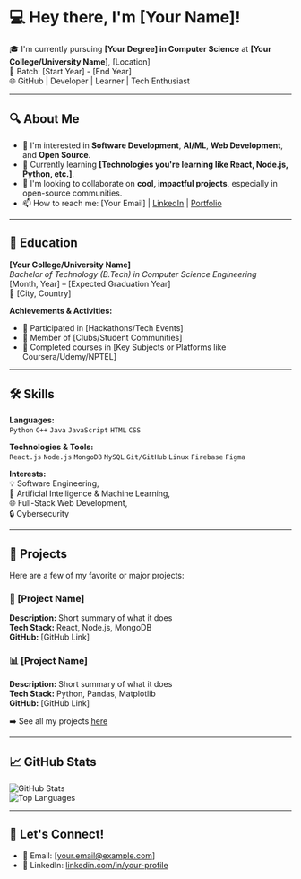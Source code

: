 # 💻 Hey there, I'm [Your Name]!

🎓 I'm currently pursuing **[Your Degree] in Computer Science** at **[Your College/University Name]**, [Location]  
📍 Batch: [Start Year] - [End Year]  
🌐 GitHub | Developer | Learner | Tech Enthusiast

---

## 🔍 About Me

- 🔭 I'm interested in **Software Development**, **AI/ML**, **Web Development**, and **Open Source**.
- 🌱 Currently learning **[Technologies you're learning like React, Node.js, Python, etc.]**.
- 👯 I'm looking to collaborate on **cool, impactful projects**, especially in open-source communities.
- 📫 How to reach me: [Your Email] | [LinkedIn](https://linkedin.com/in/your-profile) | [Portfolio](https://your-portfolio.com)

---

## 🏫 Education

**[Your College/University Name]**  
*Bachelor of Technology (B.Tech) in Computer Science Engineering*  
[Month, Year] – [Expected Graduation Year]  
📍 [City, Country]

**Achievements & Activities:**
- 🏅 Participated in [Hackathons/Tech Events]
- 📢 Member of [Clubs/Student Communities]
- 📄 Completed courses in [Key Subjects or Platforms like Coursera/Udemy/NPTEL]

---

## 🛠️ Skills

**Languages:**  
`Python` `C++` `Java` `JavaScript` `HTML` `CSS`

**Technologies & Tools:**  
`React.js` `Node.js` `MongoDB` `MySQL` `Git/GitHub` `Linux` `Firebase` `Figma`

**Interests:**  
💡 Software Engineering,  
🤖 Artificial Intelligence & Machine Learning,  
🌐 Full-Stack Web Development,  
🔒 Cybersecurity

---

## 📂 Projects

Here are a few of my favorite or major projects:

### 🚀 [Project Name]
**Description:** Short summary of what it does  
**Tech Stack:** React, Node.js, MongoDB  
**GitHub:** [GitHub Link]

### 📊 [Project Name]
**Description:** Short summary of what it does  
**Tech Stack:** Python, Pandas, Matplotlib  
**GitHub:** [GitHub Link]

➡️ See all my projects [here](https://github.com/your-username?tab=repositories)

---

## 📈 GitHub Stats

![GitHub Stats](https://github-readme-stats.vercel.app/api?username=your-username&show_icons=true&theme=radical)  
![Top Languages](https://github-readme-stats.vercel.app/api/top-langs/?username=your-username&layout=compact&theme=radical)

---

## 🤝 Let's Connect!

- 📧 Email: [your.email@example.com]  
- 💼 LinkedIn: [linkedin.com/in/your-profile](https://linkedi)
